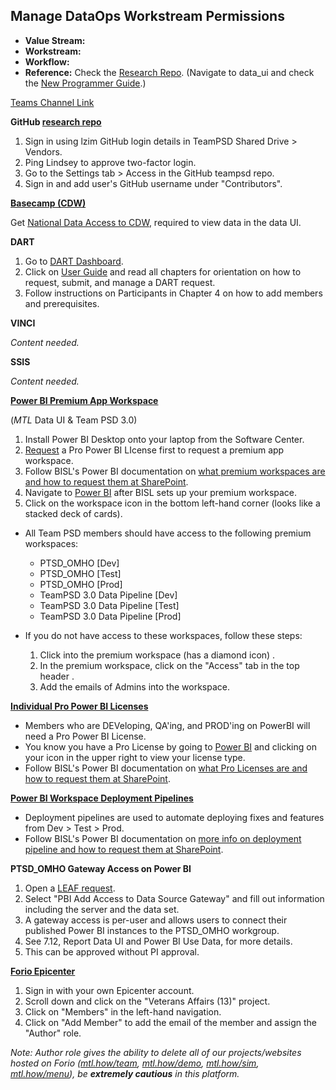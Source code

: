 ## Manage DataOps Workstream Permissions

- **Value Stream:**
- **Workstream:**
- **Workflow:**
- **Reference:** Check the [Research Repo](https://mtl.how/research). (Navigate to data_ui and check the [New Programmer Guide](https://github.com/lzim/research/blob/master/data_ui/NewProgrammerGuide.md).)

[Teams Channel Link](https://teams.microsoft.com/l/message/19:d15133fbfb4d4c3a8c81701292b1890d@thread.skype/1666289023152?tenantId=e95f1b23-abaf-45ee-821d-b7ab251ab3bf&groupId=1db500d5-0d01-4254-af42-ad3f78bafacd&parentMessageId=1666288281911&teamName=teampsd_vha&channelName=training_workflow&createdTime=1666289023152&allowXTenantAccess=false)

**GitHub [research repo](https://mtl.how/research)**

1. Sign in using lzim GitHub login details in TeamPSD Shared Drive > Vendors.
2. Ping Lindsey to approve two-factor login.
3. Go to the Settings tab > Access in the GitHub teampsd repo.
4. Sign in and add user's GitHub username under "Contributors".

**[Basecamp (CDW)](https://app.cdw.va.gov/BaseCamp/Website/workgroups)**

Get [National Data Access to CDW](http://vaww.vhadataportal.med.va.gov/DataAccess/HealthcareOperationsRequestProcess.aspx#SubmitRequest), required to view data in the data UI.

**DART**

1. Go to [DART Dashboard](https://dart.vha.med.va.gov/vinci_dart_client/dart9/dashboard.html).
2. Click on [User Guide](https://vincicentral.vinci.med.va.gov/Shared%20Documents/DART/DART_User_Guide.pdf) and read all chapters for orientation on how to request, submit, and manage a DART request.
3. Follow instructions on Participants in Chapter 4 on how to add members and prerequisites.

**VINCI**

_Content needed._

**SSIS**

_Content needed._

**[Power BI Premium App Workspace](https://app.powerbigov.us/home)** 

(_MTL_ Data UI & Team PSD 3.0)
1. Install Power BI Desktop onto your laptop from the Software Center.
2. [Request](https://leaf.va.gov/NATIONAL/OIT/bisl_reporting_tools/?a=newform) a Pro Power BI LIcense first to request a premium app workspace.
3. Follow BISL's Power BI documentation on [what premium workspaces are and how to request them at SharePoint](https://dvagov.sharepoint.com/sites/OITBISL/PowerBI/SitePages/Premium-Capacity-Workspaces.aspx).
4. Navigate to [Power BI](https://app.powerbigov.us/home) after BISL sets up your premium workspace.
5. Click on the workspace icon in the bottom left-hand corner (looks like a stacked deck of cards).

- All Team PSD members should have access to the following premium workspaces:
    - PTSD_OMHO [Dev]
    - PTSD_OMHO [Test]
    - PTSD_OMHO [Prod]
    - TeamPSD 3.0 Data Pipeline [Dev]
    - TeamPSD 3.0 Data Pipeline [Test]
    - TeamPSD 3.0 Data Pipeline [Prod]

- If you do not have access to these workspaces, follow these steps:
  1. Click into the premium workspace (has a diamond icon) .
  2. In the premium workspace, click on the "Access" tab in the top header .
  3. Add the emails of Admins into the workspace.

**[Individual Pro Power BI Licenses](https://dvagov.sharepoint.com/sites/OITBISL/PowerBI/SitePages/Power-BI-Pro-License.aspx)**

- Members who are DEVeloping, QA'ing, and PROD'ing on PowerBI will need a Pro Power BI License.
- You know you have a Pro License by going to [Power BI](https://app.powerbigov.us/home) and clicking on your icon in the upper right to view your license type.
- Follow BISL's Power BI documentation on [what Pro Licenses are and how to request them at SharePoint](https://dvagov.sharepoint.com/sites/OITBISL/PowerBI/SitePages/Power-BI-Pro-License.aspx).

**[Power BI Workspace Deployment Pipelines](https://app.powerbigov.us/pipelines)**

- Deployment pipelines are used to automate deploying fixes and features from Dev > Test > Prod.
- Follow BISL's Power BI documentation on [more info on deployment pipeline and how to request them at SharePoint](https://dvagov.sharepoint.com/:w:/r/sites/OITBISL/PowerBI/_layouts/15/Doc.aspx?sourcedoc=%7BAD03CE74-35F6-490B-A4F4-F4830D17EC91%7D&file=Power%20BI%20Deployment%20Pipelines.docx&action=default&mobileredirect=true&cid=4b0ea1af-fa12-4b89-86aa-8dadc54fbb06).

**PTSD_OMHO Gateway Access on Power BI**

1. Open a [LEAF request](https://leaf.va.gov/NATIONAL/OIT/bisl_reporting_tools/?a=newform).
2. Select "PBI Add Access to Data Source Gateway" and fill out information including the server and the data set.
3. A gateway access is per-user and allows users to connect their published Power BI instances to the PTSD_OMHO workgroup.
4. See 7.12, Report Data UI and Power BI Use Data, for more details.
5. This can be approved without PI approval.

**[Forio Epicenter](https://mtl.how/epicenter)**

1. Sign in with your own Epicenter account.
2. Scroll down and click on the "Veterans Affairs (13)" project.
3. Click on "Members" in the left-hand navigation.
4. Click on "Add Member" to add the email of the member and assign the "Author" role.

_Note: Author role gives the ability to delete all of our projects/websites hosted on Forio ([mtl.how/team](mtl.how/team), [mtl.how/demo](mtl.how/demo), [mtl.how/sim](mtl.how/sim), [mtl.how/menu](mtl.how/menu)), be **extremely cautious** in this platform._

